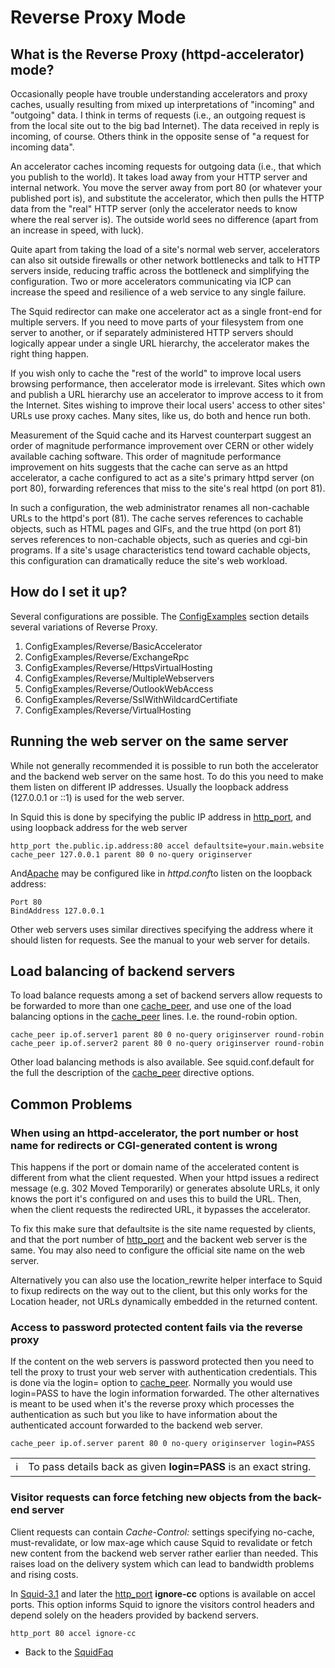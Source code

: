 # Reverse Proxy Mode

## What is the Reverse Proxy (httpd-accelerator) mode?

Occasionally people have trouble understanding accelerators and proxy
caches, usually resulting from mixed up interpretations of "incoming"
and "outgoing" data. I think in terms of requests (i.e., an outgoing
request is from the local site out to the big bad Internet). The data
received in reply is incoming, of course. Others think in the opposite
sense of "a request for incoming data".

An accelerator caches incoming requests for outgoing data (i.e., that
which you publish to the world). It takes load away from your HTTP
server and internal network. You move the server away from port 80 (or
whatever your published port is), and substitute the accelerator, which
then pulls the HTTP data from the "real" HTTP server (only the
accelerator needs to know where the real server is). The outside world
sees no difference (apart from an increase in speed, with luck).

Quite apart from taking the load of a site's normal web server,
accelerators can also sit outside firewalls or other network bottlenecks
and talk to HTTP servers inside, reducing traffic across the bottleneck
and simplifying the configuration. Two or more accelerators
communicating via ICP can increase the speed and resilience of a web
service to any single failure.

The Squid redirector can make one accelerator act as a single front-end
for multiple servers. If you need to move parts of your filesystem from
one server to another, or if separately administered HTTP servers should
logically appear under a single URL hierarchy, the accelerator makes the
right thing happen.

If you wish only to cache the "rest of the world" to improve local users
browsing performance, then accelerator mode is irrelevant. Sites which
own and publish a URL hierarchy use an accelerator to improve access to
it from the Internet. Sites wishing to improve their local users' access
to other sites' URLs use proxy caches. Many sites, like us, do both and
hence run both.

Measurement of the Squid cache and its Harvest counterpart suggest an
order of magnitude performance improvement over CERN or other widely
available caching software. This order of magnitude performance
improvement on hits suggests that the cache can serve as an httpd
accelerator, a cache configured to act as a site's primary httpd server
(on port 80), forwarding references that miss to the site's real httpd
(on port 81).

In such a configuration, the web administrator renames all non-cachable
URLs to the httpd's port (81). The cache serves references to cachable
objects, such as HTML pages and GIFs, and the true httpd (on port 81)
serves references to non-cachable objects, such as queries and cgi-bin
programs. If a site's usage characteristics tend toward cachable
objects, this configuration can dramatically reduce the site's web
workload.

## How do I set it up?

Several configurations are possible. The
[ConfigExamples](/ConfigExamples#)
section details several variations of Reverse Proxy.

1.  ConfigExamples/Reverse/BasicAccelerator
2.  ConfigExamples/Reverse/ExchangeRpc
3.  ConfigExamples/Reverse/HttpsVirtualHosting
4.  ConfigExamples/Reverse/MultipleWebservers
5.  ConfigExamples/Reverse/OutlookWebAccess
6.  ConfigExamples/Reverse/SslWithWildcardCertifiate
7.  ConfigExamples/Reverse/VirtualHosting

## Running the web server on the same server

While not generally recommended it is possible to run both the
accelerator and the backend web server on the same host. To do this you
need to make them listen on different IP addresses. Usually the loopback
address (127.0.0.1 or ::1) is used for the web server.

In Squid this is done by specifying the public IP address in
[http\_port](http://www.squid-cache.org/Doc/config/http_port#), and
using loopback address for the web server

    http_port the.public.ip.address:80 accel defaultsite=your.main.website
    cache_peer 127.0.0.1 parent 80 0 no-query originserver

And[Apache](http://www.apache.org/) may be configured like in
*httpd.conf*to listen on the loopback address:

    Port 80
    BindAddress 127.0.0.1

Other web servers uses similar directives specifying the address where
it should listen for requests. See the manual to your web server for
details.

## Load balancing of backend servers

To load balance requests among a set of backend servers allow requests
to be forwarded to more than one
[cache\_peer](http://www.squid-cache.org/Doc/config/cache_peer#), and
use one of the load balancing options in the
[cache\_peer](http://www.squid-cache.org/Doc/config/cache_peer#) lines.
I.e. the round-robin option.

    cache_peer ip.of.server1 parent 80 0 no-query originserver round-robin
    cache_peer ip.of.server2 parent 80 0 no-query originserver round-robin

Other load balancing methods is also available. See squid.conf.default
for the full the description of the
[cache\_peer](http://www.squid-cache.org/Doc/config/cache_peer#)
directive options.

## Common Problems

### When using an httpd-accelerator, the port number or host name for redirects or CGI-generated content is wrong

This happens if the port or domain name of the accelerated content is
different from what the client requested. When your httpd issues a
redirect message (e.g. 302 Moved Temporarily) or generates absolute
URLs, it only knows the port it's configured on and uses this to build
the URL. Then, when the client requests the redirected URL, it bypasses
the accelerator.

To fix this make sure that defaultsite is the site name requested by
clients, and that the port number of
[http\_port](http://www.squid-cache.org/Doc/config/http_port#) and the
backent web server is the same. You may also need to configure the
official site name on the web server.

Alternatively you can also use the location\_rewrite helper interface to
Squid to fixup redirects on the way out to the client, but this only
works for the Location header, not URLs dynamically embedded in the
returned content.

### Access to password protected content fails via the reverse proxy

If the content on the web servers is password protected then you need to
tell the proxy to trust your web server with authentication credentials.
This is done via the login= option to
[cache\_peer](http://www.squid-cache.org/Doc/config/cache_peer#).
Normally you would use login=PASS to have the login information
forwarded. The other alternatives is meant to be used when it's the
reverse proxy which processes the authentication as such but you like to
have information about the authenticated account forwarded to the
backend web server.

    cache_peer ip.of.server parent 80 0 no-query originserver login=PASS

|                                                                        |                                                                  |
| ---------------------------------------------------------------------- | ---------------------------------------------------------------- |
| ℹ️ | To pass details back as given **login=PASS** is an exact string. |

### Visitor requests can force fetching new objects from the back-end server

Client requests can contain *Cache-Control:* settings specifying
no-cache, must-revalidate, or low max-age which cause Squid to
revalidate or fetch new content from the backend web server rather
earlier than needed. This raises load on the delivery system which can
lead to bandwidth problems and rising costs.

In
[Squid-3.1](/Squid-3.1#)
and later the
[http\_port](http://www.squid-cache.org/Doc/config/http_port#)
**ignore-cc** options is available on accel ports. This option informs
Squid to ignore the visitors control headers and depend solely on the
headers provided by backend servers.

    http_port 80 accel ignore-cc

  - Back to the
    [SquidFaq](/SquidFaq#)
